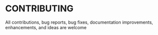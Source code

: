 # CONTRIBUTING

All contributions, bug reports, bug fixes, documentation improvements, enhancements, and ideas are welcome
